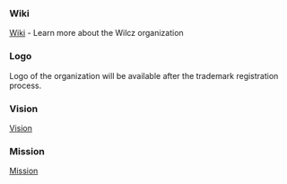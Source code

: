### Wiki
[Wiki](https://github.com/WilczCom/.github/wiki) - Learn more about the Wilcz organization

### Logo
Logo of the organization will be available after the trademark registration process.

### Vision
[Vision](https://github.com/WilczCom/.github/wiki/About-Wilcz#vision)

### Mission
[Mission](https://github.com/WilczCom/.github/wiki/About-Wilcz#mission)

<!--

**Here are some ideas to get you started:**

🙋‍♀️ A short introduction - what is your organization all about?
🌈 Contribution guidelines - how can the community get involved?
👩‍💻 Useful resources - where can the community find your docs? Is there anything else the community should know?
🍿 Fun facts - what does your team eat for breakfast?
🧙 Remember, you can do mighty things with the power of [Markdown](https://docs.github.com/github/writing-on-github/getting-started-with-writing-and-formatting-on-github/basic-writing-and-formatting-syntax)
-->
